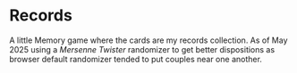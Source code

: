 # Records

A little Memory game where the cards are my records collection.
As of May 2025 using a _Mersenne Twister_ randomizer to get better dispositions as
browser default randomizer tended to put couples near one another.
